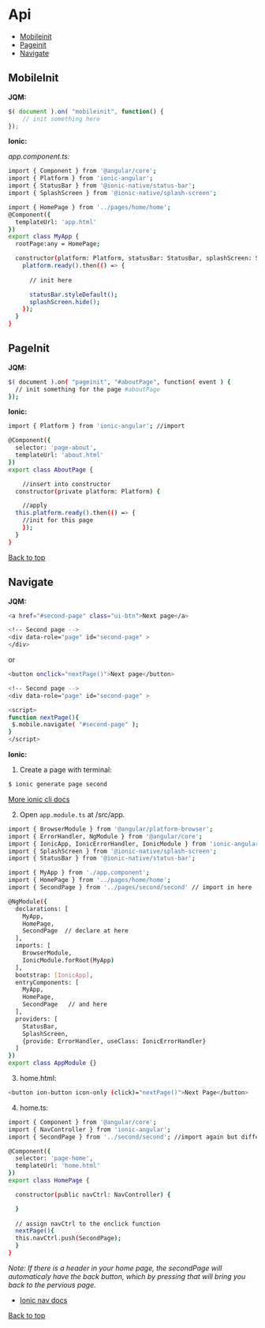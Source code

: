 # Api

- [Mobileinit](#mobileinit)
- [Pageinit](#pageinit)
- [Navigate](#navigate)

## <a name="mobileinit">MobileInit
**JQM:**
```typescript
$( document ).on( "mobileinit", function() {
	// init something here
});
```

**Ionic:**

*app.component.ts:*
```sh
import { Component } from '@angular/core';
import { Platform } from 'ionic-angular';
import { StatusBar } from '@ionic-native/status-bar';
import { SplashScreen } from '@ionic-native/splash-screen';

import { HomePage } from '../pages/home/home';
@Component({
  templateUrl: 'app.html'
})
export class MyApp {
  rootPage:any = HomePage;

  constructor(platform: Platform, statusBar: StatusBar, splashScreen: SplashScreen) {
    platform.ready().then(() => {
      
      // init here

      statusBar.styleDefault();
      splashScreen.hide();
    });
  }
}
```


## <a name="pageinit">PageInit
**JQM:**
```sh
$( document ).on( "pageinit", "#aboutPage", function( event ) {
  // init something for the page #aboutPage
});
```


**Ionic:**
```sh
import { Platform } from 'ionic-angular'; //import

@Component({
  selector: 'page-about',
  templateUrl: 'about.html'
})
export class AboutPage {

	//insert into constructor
  constructor(private platform: Platform) {

  	//apply
  this.platform.ready().then(() => {
  	//init for this page
	});
  }
}

```

<a href="#top">Back to top</a>

## <a name="navigate">Navigate
**JQM:**
```sh
<a href="#second-page" class="ui-btn">Next page</a>

<!-- Second page -->
<div data-role="page" id="second-page" >
</div>
 ```
 or
 ```sh
 <button onclick="nextPage()">Next page</button>

 <!-- Second page -->
<div data-role="page" id="second-page" >

 <script>
 function nextPage(){
  $.mobile.navigate( "#second-page" );
 }
 </script>
 ```
 
**Ionic:**

 1. Create a page with terminal:
 ```sh
 $ ionic generate page second
 ```

[More ionic cli docs](https://ionicframework.com/docs/cli/)

 2. Open `app.module.ts` at /src/app.
```sh
import { BrowserModule } from '@angular/platform-browser';
import { ErrorHandler, NgModule } from '@angular/core';
import { IonicApp, IonicErrorHandler, IonicModule } from 'ionic-angular';
import { SplashScreen } from '@ionic-native/splash-screen';
import { StatusBar } from '@ionic-native/status-bar';

import { MyApp } from './app.component';
import { HomePage } from '../pages/home/home';
import { SecondPage } from '../pages/second/second' // import in here

@NgModule({
  declarations: [
    MyApp,
    HomePage,
    SecondPage  // declare at here
  ],
  imports: [
    BrowserModule,
    IonicModule.forRoot(MyApp)
  ],
  bootstrap: [IonicApp],
  entryComponents: [
    MyApp,
    HomePage,
    SecondPage   // and here
  ],
  providers: [
    StatusBar,
    SplashScreen,
    {provide: ErrorHandler, useClass: IonicErrorHandler}
  ]
})
export class AppModule {}
 ```

 3. home.html:
 ```sh
 <button ion-button icon-only (click)="nextPage()">Next Page</button>
 ```
 4. home.ts:
```sh
import { Component } from '@angular/core';
import { NavController } from 'ionic-angular';
import { SecondPage } from '../second/second'; //import again but different path

@Component({
  selector: 'page-home',
  templateUrl: 'home.html'
})
export class HomePage {

  constructor(public navCtrl: NavController) {

  }
  
  // assign navCtrl to the onclick function
  nextPage(){
  this.navCtrl.push(SecondPage);
  }
}
 ```
 *Note: If there is a header in your home page, the secondPage will automaticaly have the back button, which by pressing that will bring you back to the pervious page.*
 
  - [Ionic nav docs](https://ionicframework.com/docs/components/#navigation)


<a href="#top">Back to top</a>



